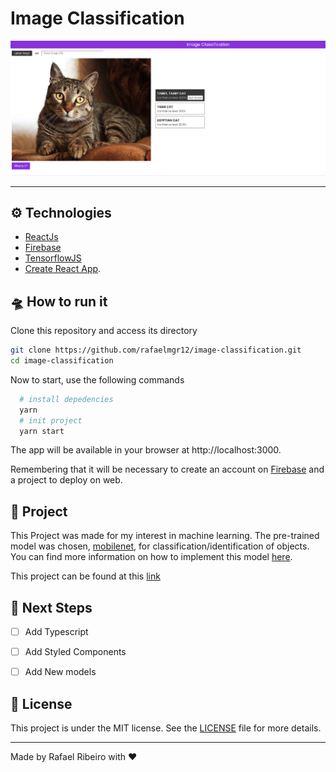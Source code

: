 # Image Classification

![clipboard.png](image/1BQfk_G9s-clipboard.png)

---
## ⚙️ Technologies 
* [ReactJs](https://reactjs.org/)
* [Firebase](https://www.googleadservices.com/pagead/aclk?sa=L&ai=DChcSEwiMh6bpkJP2AhVBD5EKHY57AXYYABABGgJjZQ&ohost=www.google.com&cid=CAESWOD2aJQ9UAlMGkhr4SHDIoCl6xq_ujMKwoih3wA2pPyAEysU_U000FDo2Ud2MYBy3wCmIU_6ZrLL91qTyd2zqWE9MfbkzEnRcXyNx6N0NTlBPMifTCCRUT4&sig=AOD64_2gc59V47PYnkKP43DnmrkLua23BA&q&adurl&ved=2ahUKEwj-_Z7pkJP2AhUSIbkGHRbtAEcQ0Qx6BAgFEAE)
* [TensorflowJS](https://www.tensorflow.org/js)
* [Create React App](https://github.com/facebook/create-react-app).
## 🛸 How to run it
Clone this repository and access its directory
```bash
git clone https://github.com/rafaelmgr12/image-classification.git
cd image-classification
```

Now to start, use the following commands
```bash
  # install depedencies
  yarn
  # init project
  yarn start
```

The app will be available in your browser at http://localhost:3000.

Remembering that it will be necessary to create an account on [Firebase](https://firebase.google.com/) and a project to deploy on web.

## 🤖 Project

This Project was made for my interest in machine learning. The pre-trained model was chosen, [mobilenet](https://arxiv.org/abs/1704.04861), for classification/identification of objects. You can find more information on how to implement this model [here](https://github.com/tensorflow/tfjs-models/tree/master/mobilenet).

This project can be found at this [link](https://image-classify-4ed0f.web.app/)

##  👣 Next Steps
- [ ] Add Typescript
- [ ] Add Styled Components
- [ ] Add New models


##  📝 License
This project is under the MIT license. See the [LICENSE](LICENSE.md) file for more details.

---
Made by Rafael Ribeiro with ❤️
